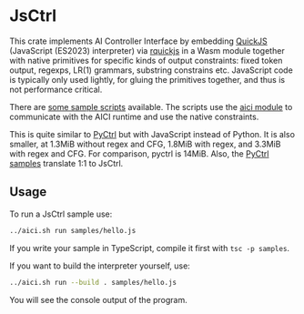 # JsCtrl

This crate implements AI Controller Interface by embedding 
[QuickJS](https://bellard.org/quickjs/) (JavaScript (ES2023) interpreter)
via [rquickjs](https://github.com/DelSkayn/rquickjs)
in a Wasm module together with native
primitives for specific kinds of output constraints:
fixed token output, regexps, LR(1) grammars, substring constrains etc.
JavaScript code is typically only used lightly, for gluing the primitives together,
and thus is not performance critical.

There are [some sample scripts](./samples/) available.
The scripts use the [aici module](./samples/aici-types.d.ts) to communicate with the AICI runtime
and use the native constraints.

This is quite similar to [PyCtrl](../pyctrl/README.md) but with JavaScript instead of Python.
It is also smaller, at 1.3MiB without regex and CFG, 1.8MiB with regex, and 3.3MiB with regex and CFG.
For comparison, pyctrl is 14MiB.
Also, the [PyCtrl samples](../pyctrl/samples/) translate 1:1 to JsCtrl.

## Usage

To run a JsCtrl sample use:

```bash
../aici.sh run samples/hello.js
```

If you write your sample in TypeScript, compile it first with `tsc -p samples`.

If you want to build the interpreter yourself, use:

```bash
../aici.sh run --build . samples/hello.js
```

You will see the console output of the program.

